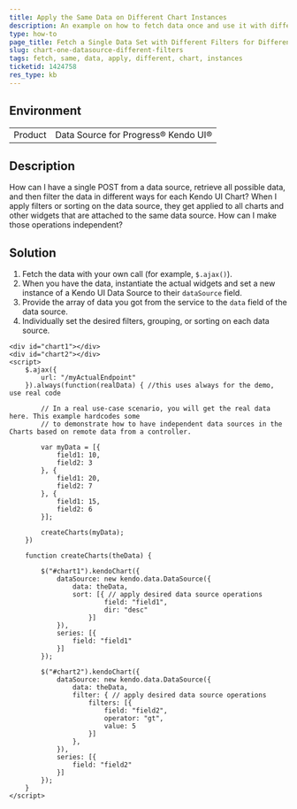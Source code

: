 ```yaml
---
title: Apply the Same Data on Different Chart Instances
description: An example on how to fetch data once and use it with different filters for different Kendo UI Charts for jQuery.
type: how-to
page_title: Fetch a Single Data Set with Different Filters for Different Charts - Kendo UI Chart for jQuery
slug: chart-one-datasource-different-filters
tags: fetch, same, data, apply, different, chart, instances
ticketid: 1424758
res_type: kb
---
```


## Environment

<table>
    <tbody>
	    <tr>
	    	<td>Product</td>
	    	<td>Data Source for Progress® Kendo UI®</td>
	    </tr>
    </tbody>
</table>


## Description

How can I have a single POST from a data source, retrieve all possible data, and then filter the data in different ways for each Kendo UI Chart? When I apply filters or sorting on the data source, they get applied to all charts and other widgets that are attached to the same data source. How can I make those operations independent?

## Solution

1. Fetch the data with your own call (for example, `$.ajax()`).
1. When you have the data, instantiate the actual widgets and set a new instance of a Kendo UI Data Source to their `dataSource` field.
1. Provide the array of data you got from the service to the `data` field of the data source.
1. Individually set the desired filters, grouping, or sorting on each data source.

```dojo
<div id="chart1"></div>
<div id="chart2"></div>
<script>
    $.ajax({
        url: "/myActualEndpoint"
    }).always(function(realData) { //this uses always for the demo, use real code

        // In a real use-case scenario, you will get the real data here. This example hardcodes some
        // to demonstrate how to have independent data sources in the Charts based on remote data from a controller.

        var myData = [{
            field1: 10,
            field2: 3
        }, {
            field1: 20,
            field2: 7
        }, {
            field1: 15,
            field2: 6
        }];

        createCharts(myData);
    })

    function createCharts(theData) {

        $("#chart1").kendoChart({
            dataSource: new kendo.data.DataSource({
                data: theData,
                sort: [{ // apply desired data source operations
                        field: "field1",
                        dir: "desc"
                    }]
            }),
            series: [{
                field: "field1"
            }]
        });

        $("#chart2").kendoChart({
            dataSource: new kendo.data.DataSource({
                data: theData,
                filter: { // apply desired data source operations
                    filters: [{
                        field: "field2",
                        operator: "gt",
                        value: 5
                    }]
                },
            }),
            series: [{
                field: "field2"
            }]
        });
    }
</script>
```
